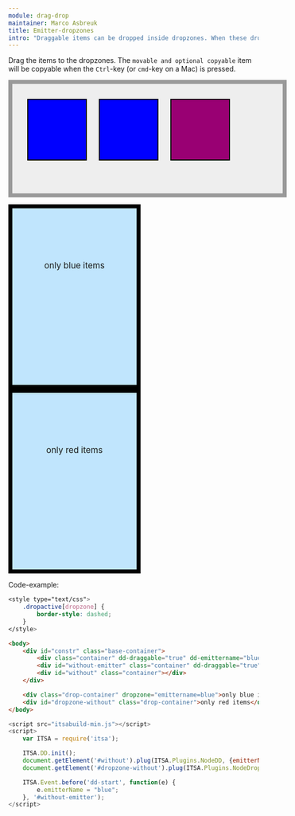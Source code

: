 ```yaml
---
module: drag-drop
maintainer: Marco Asbreuk
title: Emitter-dropzones
intro: "Draggable items can be dropped inside dropzones. When these dronzones are specified with <b>emittername=\"somename\"</b>, then they only accept draggable items with this specified emitterName. The draggable items can be labelled through the attribute <b>dd-emittername=\"somename\"</b> to identify the emitter.<br><br>Both the draggable items as well as dropzones can be setup using javascript as well. This is done with the red-item. The second blue-item gets its emitterName on the fly by subscribing to the dd-start event."
---
```


<style type="text/css">
    .base-container {
        width: 100%;
        height: 180px;
        background-color: #EEE;
        border: solid 8px #999;
        margin-bottom: 1em;
        padding: 20px;
    }
    .container {
        margin: 10px;
        height: 100px;
        width: 100px;
        background-color: #990073;
        border: 2px solid #000;
        cursor: default;
        display: inline-block;
        *display: inline;
        *zoom: 1;
        color: #FFF;
        text-align: center;
        font-size: 14px;
        line-height: 1.2em;
        padding: 20px 8px 0;
    }
    .drop-container {
        width: 250px;
        height: 250px;
        border: solid 8px #000;
        background-color: #c0e5fd;
        display: inline-block;
        *display: inline;
        *zoom: 1;
        margin-right: 20px;
        text-align: center;
        font-size: 17px;
        padding-top: 105px;
    }
    .container[dd-emittername="blue"] {
        background-color: #00F;
    }
    #without-emitter,
    .container[dd-emittername="blue"] {
        background-color: #00F;
    }
    .container[dd-emittername="red"] {
        background-color: #F00;
    }
    .dropactive[dropzone] {
        border-style: dashed;
    }
</style>

Drag the items to the dropzones. The `movable and optional copyable` item will be copyable when the `Ctrl`-key (or `cmd`-key on a Mac) is pressed.

<div id="constr" class="base-container">
    <div class="container" dd-draggable="true" dd-emittername="blue"></div>
    <div id="without-emitter" class="container" dd-draggable="true"></div>
    <div id="without" class="container"></div>
</div>

<div class="drop-container" dropzone="emittername=blue">only blue items</div>
<div id="dropzone-without" class="drop-container">only red items</div>


<p class="spaced">Code-example:</p>

```css
<style type="text/css">
    .dropactive[dropzone] {
        border-style: dashed;
    }
</style>
```

```html
<body>
    <div id="constr" class="base-container">
        <div class="container" dd-draggable="true" dd-emittername="blue"></div>
        <div id="without-emitter" class="container" dd-draggable="true"></div>
        <div id="without" class="container"></div>
    </div>

    <div class="drop-container" dropzone="emittername=blue">only blue items</div>
    <div id="dropzone-without" class="drop-container">only red items</div>
</body>
```

```js
<script src="itsabuild-min.js"></script>
<script>
    var ITSA = require('itsa');

    ITSA.DD.init();
    document.getElement('#without').plug(ITSA.Plugins.NodeDD, {emitterName: 'red'});
    document.getElement('#dropzone-without').plug(ITSA.Plugins.NodeDropzone, {emitterName: 'red'});

    ITSA.Event.before('dd-start', function(e) {
        e.emitterName = "blue";
    }, '#without-emitter');
</script>
```

<script src="../../dist/itsabuild-min.js"></script>
<script>
    var ITSA = require('itsa');

    ITSA.DD.init();
    document.getElement('#without').plug(ITSA.Plugins.NodeDD, {emitterName: 'red'});
    document.getElement('#without-emitter').plug(ITSA.Plugins.NodeDD, {emitterName: 'blue'});
    document.getElement('#dropzone-without').plug(ITSA.Plugins.NodeDropzone, {emitterName: 'red'});

    ITSA.Event.before('dd-start', function(e) {
        e.emitterName = "blue";
    }, '#without-emitter');

</script>
